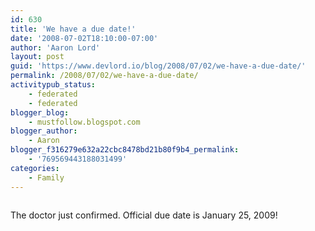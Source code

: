 ```yaml
---
id: 630
title: 'We have a due date!'
date: '2008-07-02T18:10:00-07:00'
author: 'Aaron Lord'
layout: post
guid: 'https://www.devlord.io/blog/2008/07/02/we-have-a-due-date/'
permalink: /2008/07/02/we-have-a-due-date/
activitypub_status:
    - federated
    - federated
blogger_blog:
    - mustfollow.blogspot.com
blogger_author:
    - Aaron
blogger_f316279e632a22cbc8478bd21b80f9b4_permalink:
    - '769569443188031499'
categories:
    - Family
---
```


<p class="mobile-photo"><a href="http://bp3.blogger.com/_OZWxOfjIgdA/SGvE10G3LhI/AAAAAAAAADQ/6pTuHWujueY/s1600-h/photo-795266.jpg"><img src="http://bp3.blogger.com/_OZWxOfjIgdA/SGvE10G3LhI/AAAAAAAAADQ/6pTuHWujueY/s320/photo-795266.jpg" border="0" alt="" /></a></p>The doctor just confirmed. Official due date is January 25, 2009!<div class="blogger-post-footer"><img width='1' height='1' src='' alt='' /></div>